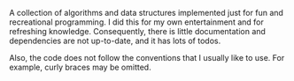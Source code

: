 A collection of algorithms and data structures implemented just for fun and recreational programming.
I did this for my own entertainment and for refreshing knowledge. Consequently, there is little documentation and dependencies are not up-to-date, and it has lots of todos.

Also, the code does not follow the conventions that I usually like to use. For example, curly braces may be omitted.

